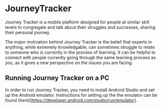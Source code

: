# JourneyTracker


Journey Tracker is a mobile platform designed for people at similar skill levels to congregate and talk about their struggles and successes, sharing their personal journey.

The major motivaiton behind Journey Tracker is the belief that experts in anything, while extremely knowledgable, can sometimes struggle to relate to someone who is currently in the process of learning. It can be helpful to connect with people currently going through the same learning process as you, as it gives a new perspective on the issues you are facing.

## Running Journey Tracker on a PC

In order to run Journey Tracker, you need to install Android Studio and set up the Android emulator. Instructions for setting up the the emulator can be found (here)[https://developer.android.com/studio/run/emulator].
